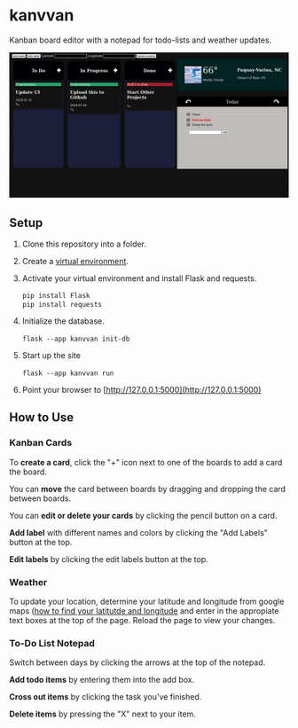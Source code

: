 # kanvvan
Kanban board editor with a notepad for todo-lists and weather updates.

<img src="docs/kanvvan_home.png"/>

## Setup
1. Clone this repository into a folder.
2. Create a [virtual environment](https://docs.python.org/3/library/venv.html).
3. Activate your virtual environment and install Flask and requests.
   
     ```
     pip install Flask
     pip install requests
     ```
5. Initialize the database.

    ```flask --app kanvvan init-db```
6. Start up the site

   ```flask --app kanvvan run```
7. Point your browser to [http://127.0.0.1:5000](http://127.0.0.1:5000)

## How to Use
### Kanban Cards
To <b>create a card</b>, click the "+" icon next to one of the boards to add a card the board.

You can <b>move</b> the card between boards by dragging and dropping the card between boards.

You can <b>edit or delete your cards</b> by clicking the pencil button on a card.

<b>Add label</b> with different names and colors by clicking the "Add Labels" button at the top.

<b>Edit labels</b> by clicking the edit labels button at the top.

### Weather
To update your location, determine your latitude and longitude from google maps ([how to find your latitutde and longitude](https://support.google.com/maps/answer/18539?hl=en&co=GENIE.Platform%3DDesktop) and enter in the appropiate text boxes at the top of the page. Reload the page to view your changes.

### To-Do List Notepad
Switch between days by clicking the arrows at the top of the notepad.

<b>Add todo items</b> by entering them into the add box.

<b>Cross out items</b> by clicking the task you've finished.

<b>Delete items</b> by pressing the "X" next to your item.

